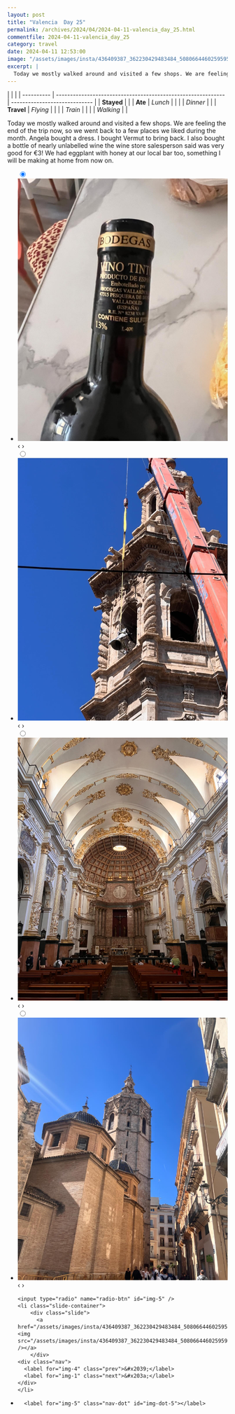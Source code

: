 ```yaml
---
layout: post
title: "Valencia  Day 25"
permalink: /archives/2024/04/2024-04-11-valencia_day_25.html
commentfile: 2024-04-11-valencia_day_25
category: travel
date: 2024-04-11 12:53:00
image: "/assets/images/insta/436409387_362230429483484_5080664460259595533_n_17874539214075118.jpg"
excerpt: |
  Today we mostly walked around and visited a few shops. We are feeling the end of the trip now, so we went back to a few places we liked during the month. Angela bought a dress. I bought Vermut to bring back. I also bought a bottle of nearly unlabelled wine the wine store salesperson said was very good for €3!  We had eggplant with honey at our local bar too, something I will be making at home from now on.
---
```


|            |                                                              |
| ---------- | ------------------------------------------------------------ | ----------------------------- |
| **Stayed** |  |
| **Ate**    | _Lunch_                                                      |          |
|            | _Dinner_                                                     |          |
| **Travel** | _Flying_                                                     |          |
|            | _Train_                                                      |          |
|            | _Walking_                                                    |          |


Today we mostly walked around and visited a few shops. We are feeling the end of the trip now, so we went back to a few places we liked during the month. Angela bought a dress. I bought Vermut to bring back. I also bought a bottle of nearly unlabelled wine the wine store salesperson said was very good for €3!  We had eggplant with honey at our local bar too, something I will be making at home from now on.


<ul class="slides">
    <input type="radio" name="radio-btn" id="img-1" checked="checked" />
    <li class="slide-container">
        <div class="slide">
          <a href="/assets/images/insta/436753947_419472014062595_4145025243539399609_n_17845909704181819.jpg"><img src="/assets/images/insta/436753947_419472014062595_4145025243539399609_n_17845909704181819.jpg" /></a>
        </div>
    <div class="nav">
      <label for="img-5" class="prev">&#x2039;</label>
      <label for="img-2" class="next">&#x203a;</label>
    </div>
    </li>
        <input type="radio" name="radio-btn" id="img-2"  />
    <li class="slide-container">
        <div class="slide">
          <a href="/assets/images/insta/436260662_392338590345342_6345354354905737973_n_18029700185306794.jpg"><img src="/assets/images/insta/436260662_392338590345342_6345354354905737973_n_18029700185306794.jpg" /></a>
        </div>
    <div class="nav">
      <label for="img-1" class="prev">&#x2039;</label>
      <label for="img-3" class="next">&#x203a;</label>
    </div>
    </li>
        <input type="radio" name="radio-btn" id="img-3"  />
    <li class="slide-container">
        <div class="slide">
          <a href="/assets/images/insta/436419441_1771449496677988_851044507684359006_n_18074843905473406.jpg"><img src="/assets/images/insta/436419441_1771449496677988_851044507684359006_n_18074843905473406.jpg" /></a>
        </div>
    <div class="nav">
      <label for="img-2" class="prev">&#x2039;</label>
      <label for="img-4" class="next">&#x203a;</label>
    </div>
    </li>
        <input type="radio" name="radio-btn" id="img-4"  />
    <li class="slide-container">
        <div class="slide">
          <a href="/assets/images/insta/436121093_937817394506639_1468803736525090526_n_17902843079886382.jpg"><img src="/assets/images/insta/436121093_937817394506639_1468803736525090526_n_17902843079886382.jpg" /></a>
        </div>
    <div class="nav">
      <label for="img-3" class="prev">&#x2039;</label>
      <label for="img-5" class="next">&#x203a;</label>
    </div>
    </li>
    
    <input type="radio" name="radio-btn" id="img-5" />
    <li class="slide-container">
        <div class="slide">
          <a href="/assets/images/insta/436409387_362230429483484_5080664460259595533_n_17874539214075118.jpg"><img src="/assets/images/insta/436409387_362230429483484_5080664460259595533_n_17874539214075118.jpg" /></a>
        </div>
    <div class="nav">
      <label for="img-4" class="prev">&#x2039;</label>
      <label for="img-1" class="next">&#x203a;</label>
    </div>
    </li>
			
<li class="nav-dots">
      <label for="img-1" class="nav-dot" id="img-dot-1"></label>
      <label for="img-2" class="nav-dot" id="img-dot-2"></label>
      <label for="img-3" class="nav-dot" id="img-dot-3"></label>
      <label for="img-4" class="nav-dot" id="img-dot-4"></label>

      <label for="img-5" class="nav-dot" id="img-dot-5"></label>

</li>
</ul>        
             

		